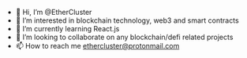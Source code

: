 - 👋 Hi, I’m @EtherCluster
- 👀 I’m interested in blockchain technology, web3 and smart contracts
- 🌱 I’m currently learning React.js
- 💞️ I’m looking to collaborate on any blockchain/defi related projects
- 📫 How to reach me ethercluster@protonmail.com

<!---
EtherCluster/EtherCluster is a ✨ special ✨ repository because its `README.md` (this file) appears on your GitHub profile.
You can click the Preview link to take a look at your changes.
--->
